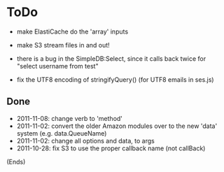 # ToDo

* make ElastiCache do the 'array' inputs

* make S3 stream files in and out!
* there is a bug in the SimpleDB:Select, since it calls back twice for "select username from test"
* fix the UTF8 encoding of stringifyQuery() (for UTF8 emails in ses.js)

## Done

* 2011-11-08: change verb to 'method'
* 2011-11-02: convert the older Amazon modules over to the new 'data' system (e.g. data.QueueName)
* 2011-11-02: change all options and data, to args
* 2011-10-28: fix S3 to use the proper callback name (not callBack)

(Ends)
